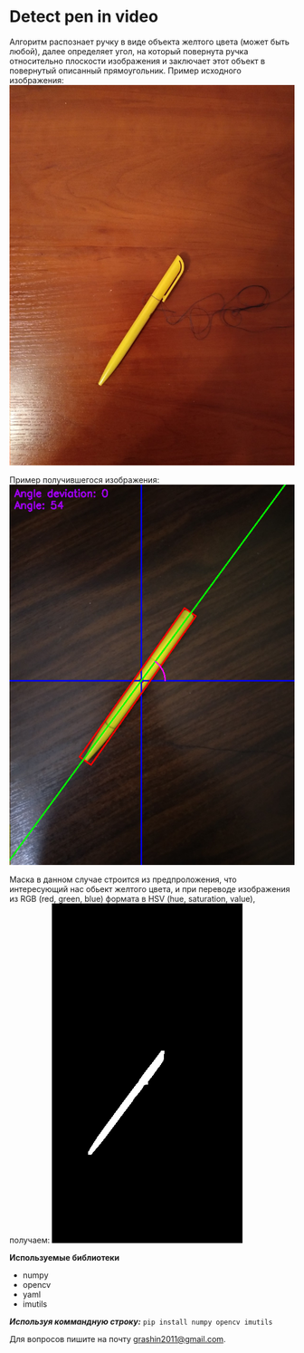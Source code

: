 # Detect pen in video


Алгоритм распознает ручку в виде объекта желтого цвета (может быть любой), далее определяет угол, на который повернута ручка относительно плоскости изображения и заключает этот объект в повернутый описанный прямоугольник.
Пример исходного изображения: ![image](/photos/yellow_2.jpg)

Пример получившегося изображения: ![image](/photos/pen_good_detect.png)

Маска в данном случае строится из предпроложения, что интересующий нас обьект желтого цвета, и при переводе изображения из RGB (red, green, blue) формата в HSV (hue, saturation, value), получаем: ![image](/photos/pen_detect_mask.png)

 **Используемые библиотеки**
* numpy 
* opencv
* yaml
* imutils

***Используя коммандную строку:***
`pip install numpy opencv imutils`

Для вопросов пишите на почту <grashin2011@gmail.com>.


